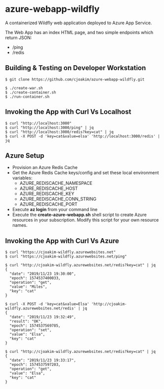 # azure-webapp-wildfly

A containerized Wildfly web application deployed to Azure App Service.

The Web App has an index HTML page, and two simple endpoints which return JSON:
- /ping
- /redis

## Building & Testing on Developer Workstation

```
$ git clone https://github.com/cjoakim/azure-webapp-wildfly.git

$ ./create-war.sh
$ ./create-container.sh
$ ./run-container.sh
```

## Invoking the App with Curl Vs Localhost

```
$ curl "http://localhost:3000"  
$ curl "http://localhost:3000/ping" | jq 
$ curl "http://localhost:3000/redis?key=cat" | jq 
$ curl -X POST -d 'key=cat&value=elsa' 'http://localhost:3000/redis' | jq
```

## Azure Setup 

- Provision an Azure Redis Cache
- Get the Azure Redis Cache keys/config and set these local environment variables:
    - AZURE_REDISCACHE_NAMESPACE
    - AZURE_REDISCACHE_HOST
    - AZURE_REDISCACHE_KEY
    - AZURE_REDISCACHE_CONN_STRING
    - AZURE_REDISCACHE_PORT
- Execute **az login** from your command line
- Execute the **create-azure-webapp.sh** shell script to create Azure resources in your subscription.  Modify this script for your own resource names.

## Invoking the App with Curl Vs Azure

```
$ curl "https://cjoakim-wildfly.azurewebsites.net"
$ curl "https://cjoakim-wildfly.azurewebsites.net/ping"

$ curl "http://cjoakim-wildfly.azurewebsites.net/redis?key=cat" | jq
{
  "date": "2019/11/23 19:30:00",
  "epoch": 1574537400033,
  "operation": "get",
  "value": "Miles",
  "key": "cat"
}

$ curl -X POST -d 'key=cat&value=Elsa' 'http://cjoakim-wildfly.azurewebsites.net/redis' | jq
{
  "date": "2019/11/23 19:32:49",
  "result": "OK",
  "epoch": 1574537569785,
  "operation": "set",
  "value": "Elsa",
  "key": "cat"
}

$ curl "http://cjoakim-wildfly.azurewebsites.net/redis?key=cat" | jq
{
  "date": "2019/11/23 19:33:17",
  "epoch": 1574537597203,
  "operation": "get",
  "value": "Elsa",
  "key": "cat"
}
```
